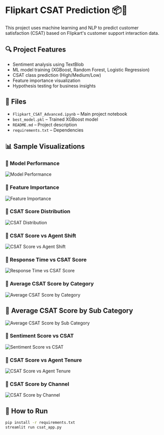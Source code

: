 # Flipkart CSAT Prediction 📦🤖

This project uses machine learning and NLP to predict customer satisfaction (CSAT) based on Flipkart's customer support interaction data.

## 🔍 Project Features
- Sentiment analysis using TextBlob
- ML model training (XGBoost, Random Forest, Logistic Regression)
- CSAT class prediction (High/Medium/Low)
- Feature importance visualization
- Hypothesis testing for business insights

## 📁 Files
- `Flipkart_CSAT_Advanced.ipynb` – Main project notebook
- `best_model.pkl` – Trained XGBoost model
- `README.md` – Project description
- `requirements.txt` – Dependencies

## 📊 Sample Visualizations

### 🔹 Model Performance
![Model Performance](Model_Performance.png)

### 🔹 Feature Importance
![Feature Importance](Feature_Importance.png)

### 🔹 CSAT Score Distribution
![CSAT Distribution](Distribution_of_CSAT_scores.png)

### 🔹 CSAT Score vs Agent Shift
![CSAT Score vs Agent Shift](CSAT_scores_vs_Agent_Shift.png)

### 🔹 Response Time vs CSAT Score
![Response Time vs CSAT Score](Response_Time_vs_CSAT_score.png)

### 🔹 Average CSAT Score by Category
![Average CSAT Score by Category](Average_CSAT_score_by_category.png)

## 🔹 Average CSAT Score by Sub Category
![Average CSAT Score by Sub Category](Average_CSAT_score_by_sub-category.png)

### 🔹 Sentiment Score vs CSAT
![Sentiment Score vs CSAT](Sentiment_Score_VS_CSAT.png)

### 🔹 CSAT Score vs Agent Tenure
![CSAT Score vs Agent Tenure](CSAT_score_VS_agent_tenure.png)

### 🔹 CSAT Score by Channel
![CSAT Score by Channel](CSAT_score_by_channel.png)


## 🚀 How to Run
```bash
pip install -r requirements.txt
streamlit run csat_app.py



